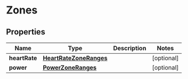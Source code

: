 # Zones

## Properties
Name | Type | Description | Notes
------------ | ------------- | ------------- | -------------
**heartRate** | [**HeartRateZoneRanges**](HeartRateZoneRanges.md) |  |  [optional]
**power** | [**PowerZoneRanges**](PowerZoneRanges.md) |  |  [optional]
